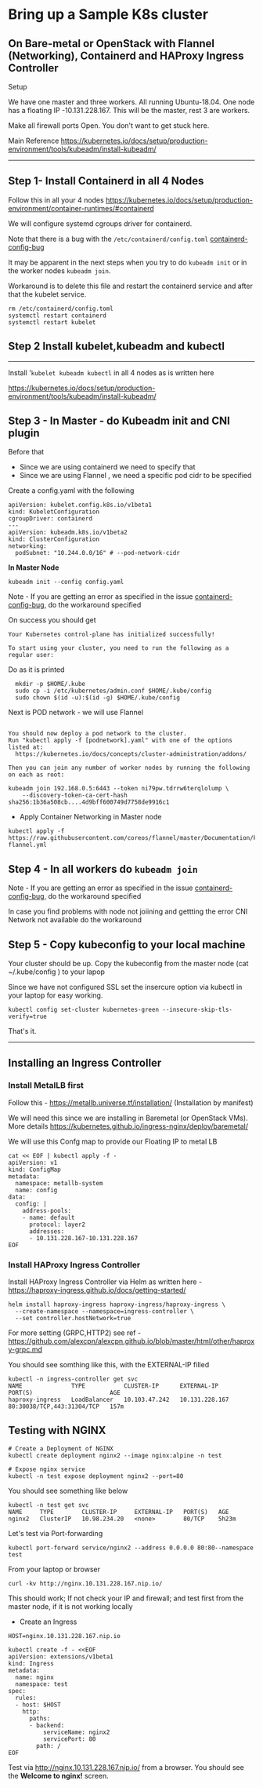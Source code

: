
# Bring up a Sample K8s cluster 
## On Bare-metal or OpenStack with Flannel (Networking), Containerd and HAProxy Ingress Controller


Setup

We have one master and three workers. All running Ubuntu-18.04. One node has a floating IP -10.131.228.167. This will be the master, rest 3 are workers.

Make all firewall ports Open. You don't want to get stuck here.


Main Reference https://kubernetes.io/docs/setup/production-environment/tools/kubeadm/install-kubeadm/

---

## Step 1- Install Containerd in all 4 Nodes

Follow this in all your 4 nodes https://kubernetes.io/docs/setup/production-environment/container-runtimes/#containerd

We will configure systemd cgroups driver for containerd.

Note that there is a bug with the `/etc/containerd/config.toml`
[containerd-config-bug]

It may be apparent in the next steps when you try to do `kubeadm init` or in the worker nodes `kubeadm join`.

 Workaround is to delete this file and restart the containerd service and after that the kubelet service.


```
rm /etc/containerd/config.toml
systemctl restart containerd
systemctl restart kubelet
````


## Step 2  Install kubelet,kubeadm  and kubectl
-------------

Install '`kubelet kubeadm kubectl`  in all 4 nodes as is written here

https://kubernetes.io/docs/setup/production-environment/tools/kubeadm/install-kubeadm/


## Step 3 - In Master - do Kubeadm init and CNI plugin

Before that 
- Since we are using containerd we need to specify that
- Since we are using Flannel , we need a specific pod cidr to be specified

Create a config.yaml with the following

```
apiVersion: kubelet.config.k8s.io/v1beta1
kind: KubeletConfiguration
cgroupDriver: containerd
---
apiVersion: kubeadm.k8s.io/v1beta2
kind: ClusterConfiguration
networking:
  podSubnet: "10.244.0.0/16" # --pod-network-cidr
```

**In Master Node** 

```
kubeadm init --config config.yaml
```

Note - If you are getting an error as specified in the issue [containerd-config-bug], do the workaround specified

[containerd-config-bug]: https://github.com/containerd/containerd/issues/4581

On success you should get 

```
Your Kubernetes control-plane has initialized successfully!

To start using your cluster, you need to run the following as a regular user:
```
Do as it is printed
```
  mkdir -p $HOME/.kube
  sudo cp -i /etc/kubernetes/admin.conf $HOME/.kube/config
  sudo chown $(id -u):$(id -g) $HOME/.kube/config
```
Next is POD network - we will use Flannel
```

You should now deploy a pod network to the cluster.
Run "kubectl apply -f [podnetwork].yaml" with one of the options listed at:
  https://kubernetes.io/docs/concepts/cluster-administration/addons/

Then you can join any number of worker nodes by running the following on each as root:

kubeadm join 192.168.0.5:6443 --token ni79pw.tdrrw6terqlolump \
    --discovery-token-ca-cert-hash sha256:1b36a508cb....4d9bff600749d7758de9916c1
```

- Apply Container Networking in Master node

```
kubectl apply -f https://raw.githubusercontent.com/coreos/flannel/master/Documentation/kube-flannel.yml
```

## Step 4 - In all workers do `kubeadm join`

Note - If you are getting an error as specified in the issue [containerd-config-bug], do the workaround specified

In case you find problems with node not joiining and gettting the error CNI Network not available 
do the workaround 

## Step 5 - Copy kubeconfig to your local machine

Your cluster should be up. Copy the kubeconfig from the master node (cat  ~/.kube/config ) to your lapop

Since we have not configured SSL set the insercure option via kubectl in your laptop for easy working.

```
kubectl config set-cluster kubernetes-green --insecure-skip-tls-verify=true
```

That's it.

---

## Installing an Ingress Controller

### Install MetalLB first

Follow this - https://metallb.universe.tf/installation/ (Installation by manifest)

We will need this since we are installing in Baremetal (or OpenStack VMs). More details https://kubernetes.github.io/ingress-nginx/deploy/baremetal/

We will use this Confg map to provide our Floating IP to metal LB

```
cat << EOF | kubectl apply -f - 
apiVersion: v1
kind: ConfigMap
metadata:
  namespace: metallb-system
  name: config
data:
  config: |
    address-pools:
    - name: default
      protocol: layer2
      addresses:
      - 10.131.228.167-10.131.228.167
EOF
```

### Install HAProxy Ingress Controller

Install HAProxy Ingress Controller via Helm as written here - https://haproxy-ingress.github.io/docs/getting-started/

```
helm install haproxy-ingress haproxy-ingress/haproxy-ingress \
  --create-namespace --namespace=ingress-controller \
  --set controller.hostNetwork=true
```

For more setting (GRPC,HTTP2) see ref - https://github.com/alexcpn/alexcpn.github.io/blob/master/html/other/haproxy-grpc.md

You should see somthing like this, with the EXTERNAL-IP filled

```
kubectl -n ingress-controller get svc
NAME              TYPE           CLUSTER-IP      EXTERNAL-IP      PORT(S)                      AGE
haproxy-ingress   LoadBalancer   10.103.47.242   10.131.228.167   80:30038/TCP,443:31304/TCP   157m
```

## Testing with NGINX

```
# Create a Deployment of NGINX
kubectl create deployment nginx2 --image nginx:alpine -n test

# Expose nginx service
kubectl -n test expose deployment nginx2 --port=80
```
You should see something like below
```
kubectl -n test get svc
NAME     TYPE        CLUSTER-IP     EXTERNAL-IP   PORT(S)   AGE
nginx2   ClusterIP   10.98.234.20   <none>        80/TCP    5h23m
```

Let's test via Port-forwarding

```
kubectl port-forward service/nginx2 --address 0.0.0.0 80:80--namespace test
```
From your laptop or browser

```
curl -kv http://nginx.10.131.228.167.nip.io/
```
This should work; If not check your IP and firewall; and test first from the master node, if it is not working locally

- Create an Ingress

```
HOST=nginx.10.131.228.167.nip.io

kubectl create -f - <<EOF
apiVersion: extensions/v1beta1
kind: Ingress
metadata:
  name: nginx
  namespace: test
spec:
  rules:
  - host: $HOST
    http:
      paths:
      - backend:
          serviceName: nginx2
          servicePort: 80
        path: /
EOF
```

Test via http://nginx.10.131.228.167.nip.io/ from a browser. You should see the  **Welcome to nginx!** screen.
